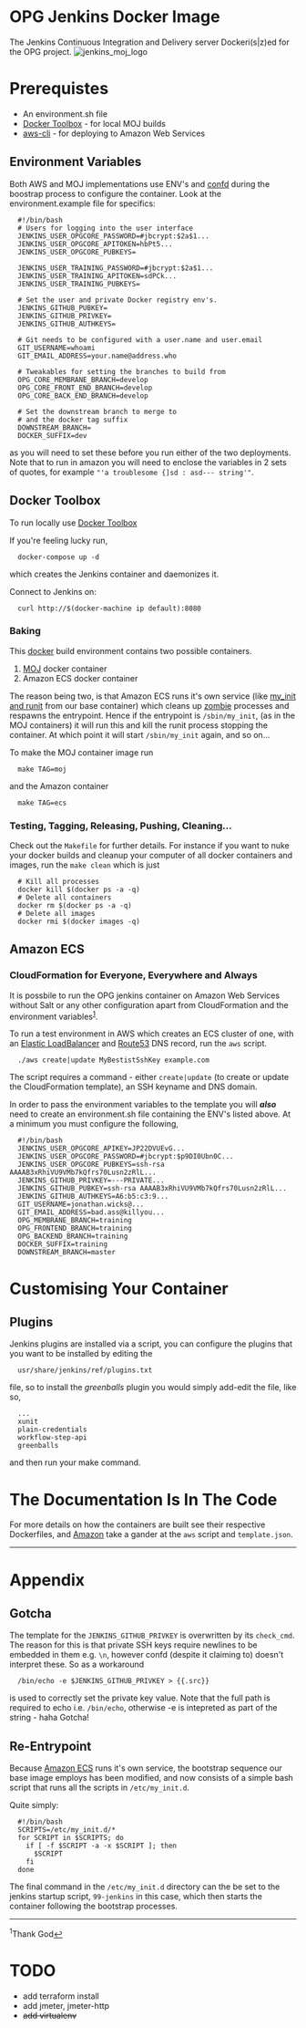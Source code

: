 # OPG Jenkins Docker Image
The Jenkins Continuous Integration and Delivery server Dockeri(s|z)ed for the OPG project.
![jenkins_moj_logo](https://cloud.githubusercontent.com/assets/13198078/9408279/47665d26-4809-11e5-9c3f-4113dd3aa07e.png)
# Prerequistes
* An environment.sh file
* [Docker Toolbox](https://www.docker.com/toolbox) - for local MOJ builds
* [aws-cli](http://aws.amazon.com/cli/) - for deploying to Amazon Web Services

## Environment Variables
Both AWS and MOJ implementations use ENV's and [confd](https://github.com/kelseyhightower/confd) during the boostrap process to configure the container. Look at the environment.example file for specifics:
```
  #!/bin/bash
  # Users for logging into the user interface
  JENKINS_USER_OPGCORE_PASSWORD=#jbcrypt:$2a$1...
  JENKINS_USER_OPGCORE_APITOKEN=hbPt5...
  JENKINS_USER_OPGCORE_PUBKEYS=

  JENKINS_USER_TRAINING_PASSWORD=#jbcrypt:$2a$1...
  JENKINS_USER_TRAINING_APITOKEN=sdPCk...
  JENKINS_USER_TRAINING_PUBKEYS=
  
  # Set the user and private Docker registry env's.
  JENKINS_GITHUB_PUBKEY=
  JENKINS_GITHUB_PRIVKEY=
  JENKINS_GITHUB_AUTHKEYS=

  # Git needs to be configured with a user.name and user.email
  GIT_USERNAME=whoami
  GIT_EMAIL_ADDRESS=your.name@address.who

  # Tweakables for setting the branches to build from
  OPG_CORE_MEMBRANE_BRANCH=develop
  OPG_CORE_FRONT_END_BRANCH=develop
  OPG_CORE_BACK_END_BRANCH=develop

  # Set the downstream branch to merge to
  # and the docker tag suffix
  DOWNSTREAM_BRANCH=
  DOCKER_SUFFIX=dev
```
as you will need to set these before you run either of the two deployments. Note that to run in amazon you will need to enclose the variables in 2 sets of quotes, for example ```"'a troublesome {]sd : asd--- string'"```.

## Docker Toolbox
To run locally use [Docker Toolbox](https://www.docker.com/toolbox)

If you're feeling lucky run, 
```
  docker-compose up -d
```  
which creates the Jenkins container and daemonizes it. 

Connect to Jenkins on:
```
  curl http://$(docker-machine ip default):8080
```

### Baking
This [docker](https://www.docker.com/) build environment contains two possible containers.

1. [MOJ](https://www.youtube.com/watch?v=nr90nbqxuZk) docker container
2. Amazon ECS docker container

The reason being two, is that Amazon ECS runs it's own service (like [my_init and runit](https://github.com/phusion/baseimage-docker) from our base container) which cleans up [zombie](http://3.bp.blogspot.com/-LE9q0n6-hKg/TqQI-NneSzI/AAAAAAAAAYs/a0GpdT5aBHE/s1600/npc_44_fat_zombie.png) processes and respawns the entrypoint. Hence if the entrypoint is ```/sbin/my_init```, (as in the MOJ containers) it will run this and kill the runit process stopping the container. At which point it will start ```/sbin/my_init``` again, and so on...

To make the MOJ container image run
```
  make TAG=moj
```
and the Amazon container
```
  make TAG=ecs
```

### Testing, Tagging, Releasing, Pushing, Cleaning...
Check out the ```Makefile``` for further details. For instance if you want to nuke your docker builds and cleanup your computer of all docker containers and images, run the ```make clean``` which is just
```
  # Kill all processes
  docker kill $(docker ps -a -q)
  # Delete all containers
  docker rm $(docker ps -a -q)
  # Delete all images
  docker rmi $(docker images -q)
``` 
## Amazon ECS
### CloudFormation for Everyone, Everywhere and Always
It is possbile to run the OPG jenkins container on Amazon Web Services without Salt or any other configuration apart from CloudFormation and the environment variables<sup id="a1">[1](#f1)</sup>.

To run a test environment in AWS which creates an ECS cluster of one, with an [Elastic LoadBalancer](https://aws.amazon.com/documentation/elastic-load-balancing/) and [Route53](http://docs.aws.amazon.com/Route53/latest/DeveloperGuide/Welcome.html) DNS record, run the ```aws``` script. 
```
  ./aws create|update MyBestistSshKey example.com
```
The script requires a command - either ```create|update``` (to create or update the CloudFormation template), an SSH keyname and DNS domain.

In order to pass the environment variables to the template you will ***also*** need to create an environment.sh file containing the ENV's listed above. At a minimum you must configure the following,
```
  #!/bin/bash
  JENKINS_USER_OPGCORE_APIKEY=JP22DVUEvG...
  JENKINS_USER_OPGCORE_PASSWORD=#jbcrypt:$p9DI0Ubn0C...
  JENKINS_USER_OPGCORE_PUBKEYS=ssh-rsa AAAAB3xRhiVU9VMb7kQfrs70Lusn2zRlL...
  JENKINS_GITHUB_PRIVKEY=---PRIVATE...
  JENKINS_GITHUB_PUBKEY=ssh-rsa AAAAB3xRhiVU9VMb7kQfrs70Lusn2zRlL...
  JENKINS_GITHUB_AUTHKEYS=A6:b5:c3:9...
  GIT_USERNAME=jonathan.wicks@...
  GIT_EMAIL_ADDRESS=bad.ass@killyou...
  OPG_MEMBRANE_BRANCH=training
  OPG_FRONTEND_BRANCH=training
  OPG_BACKEND_BRANCH=training
  DOCKER_SUFFIX=training
  DOWNSTREAM_BRANCH=master
```

# Customising Your Container
## Plugins
Jenkins plugins are installed via a script, you can configure the plugins that you want to be installed by editing the 
```
  usr/share/jenkins/ref/plugins.txt
```
file, so to install the *greenballs* plugin you would simply add-edit the file, like so,
```
  ...
  xunit
  plain-credentials
  workflow-step-api
  greenballs
```
and then run your make command. 

# The Documentation Is In The Code

For more details on how the containers are built see their respective Dockerfiles, and [Amazon](http://www.sheppardsoftware.com/images/South%20America/factfile/Amazon_Rainforest.jpg) take a gander at the ```aws``` script and ```template.json```.

---
# Appendix
## Gotcha
The template for the ```JENKINS_GITHUB_PRIVKEY``` is overwritten by its ```check_cmd```. The reason for this is that private SSH keys require newlines to be embedded in them e.g. ```\n```, however confd (despite it claiming to) doesn't interpret these. So as a workaround
```
  /bin/echo -e $JENKINS_GITHUB_PRIVKEY > {{.src}}
```
is used to correctly set the private key value. Note that the full path is required to echo i.e. ```/bin/echo```, otherwise -e is intepreted as part of the string - haha Gotcha!

## Re-Entrypoint
Because [Amazon ECS](http://docs.aws.amazon.com/AmazonECS/latest/developerguide/Welcome.html) runs it's own service, the bootstrap sequence our base image employs has been modified, and now consists of a simple bash script that runs all the scripts in ```/etc/my_init.d```.

Quite simply:
```
  #!/bin/bash
  SCRIPTS=/etc/my_init.d/*
  for SCRIPT in $SCRIPTS; do
    if [ -f $SCRIPT -a -x $SCRIPT ]; then
      $SCRIPT
    fi
  done
```

The final command in the ```/etc/my_init.d``` directory can the be set to the jenkins startup script, ```99-jenkins``` in this case, which then starts the container following the bootstrap processes.

---
<sup>1</sup>Thank God[↩](#a1)</br>


# TODO
- add terraform install
- add jmeter, jmeter-http
- ~~add virtualenv~~ 